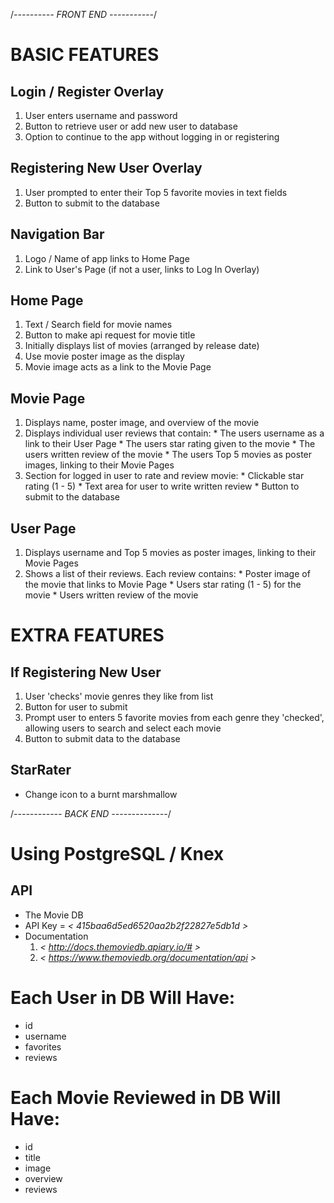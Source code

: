 
/*---------- FRONT END -----------*/

# BASIC FEATURES

## Login / Register Overlay
  1. User enters username and password
  2. Button to retrieve user or add new user to database
  3. Option to continue to the app without logging in or registering

## Registering New User Overlay
  1. User prompted to enter their Top 5 favorite movies in text fields
  2. Button to submit to the database

## Navigation Bar
  1. Logo / Name of app links to Home Page
  2. Link to User's Page (if not a user, links to Log In Overlay)

## Home Page
  1. Text / Search field for movie names
  2. Button to make api request for movie title
  3. Initially displays list of movies (arranged by release date)
  4. Use movie poster image as the display
  5. Movie image acts as a link to the Movie Page

## Movie Page
  1. Displays name, poster image, and overview of the movie
  2. Displays individual user reviews that contain:
    * The users username as a link to their User Page
    * The users star rating given to the movie
    * The users written review of the movie
    * The users Top 5 movies as poster images, linking to their Movie Pages
  3. Section for logged in user to rate and review movie:
    * Clickable star rating (1 - 5)
    * Text area for user to write written review
    * Button to submit to the database

## User Page
  1. Displays username and Top 5 movies as poster images, linking to their Movie Pages
  2. Shows a list of their reviews. Each review contains:
    * Poster image of the movie that links to Movie Page
    * Users star rating (1 - 5) for the movie
    * Users written review of the movie


# EXTRA FEATURES

## If Registering New User
  1. User 'checks' movie genres they like from list
  2. Button for user to submit
  3. Prompt user to enters 5 favorite movies from each genre they 'checked', allowing users to search and select each movie
  4. Button to submit data to the database


## StarRater
  * Change icon to a burnt marshmallow



/*------------ BACK END --------------*/

# Using PostgreSQL / Knex

## API
  * The Movie DB
  * API Key = *< 415baa6d5ed6520aa2b2f22827e5db1d >*
  * Documentation
    1. *< http://docs.themoviedb.apiary.io/# >*
    2. *< https://www.themoviedb.org/documentation/api >*

# Each User in DB Will Have:
  * id    
  * username  
  * favorites  
  * reviews

# Each Movie Reviewed in DB Will Have:
  * id
  * title
  * image
  * overview
  * reviews
